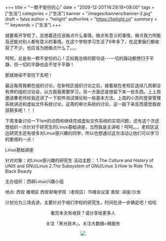 +++
title = "一颗不安份的心"
date = "2009-12-20T14:29:18+08:00"
tags = ["生活"]
categories = ["生活"]
banner = "/images/banners/banner-2.jpg"
draft = false
author = "helight"
authorlink = "https://helight.cn"
summary = ""
keywords = ["生活"]
+++

就要离开学校了，总想着还应该做点什么事情，做点有意义的事情，做点我力所能及还能对别人都有意义的事情。在这个学校学习生活了6年多了，在这里我们都收获了不少，也应该为她做点什么了。。。
<!--more-->
呵呵，总是有一颗不安份的心！正如我总结的那句话---一切的躁动都想归于平静，但一切的平静也会不甘于平静！

那就继续不安份下去吧！

最近每周我都在组织讨论，在新校区组织讨论之后，接着就在老校区连续几周都没有停的组织讨论会，以方面我需要学习，另一方面还是想留下来一些东西。上上周邀请曹老师给我还讲了一下软件测试理论和一些基本方法，上周的小苏的登录管理系统讲述和虚拟文件系统讨论，这周的审计系统的讨论，这一路下来反而感觉我收获颇多呢！！！

下周准备讨论一下lsm的动西和继续完成虚拟文件系统的实现问题，还有这个次还想组织一次针对于研究生的Linux基础讲座，当然我是主讲啦！呵呵。。。老校区这边研究生还有很多对Linux感兴趣的同学，所以也想通过这次活动让他们可以学习的更顺利一点！

Linux基础讲座

针对对象：对Linux感兴趣的研究生
活动主题：
	1.The Culture and History of UNIX and GNU/Linux
	2.The Subsystem of GNU/Linux
	3.How to Ride This Black Beauty 

主办组织：西邮Linux兴趣小组

地点: 西安 雁塔区 西安邮电学院（老校区）15楼会议室
类型: 讲座/沙龙

计划分为三场去讲，主要针对于咱们学校的研究生，时间在进一步确定吧！哈哈


<center>
看完本文有收获？请分享给更多人<br>

关注「黑光技术」，关注大数据+微服务<br>

![](/images/qrcode_helight_tech.jpg)
</center>
